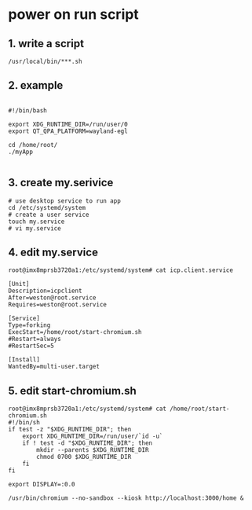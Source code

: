 # power on run script

## 1. write a script 
```shell
/usr/local/bin/***.sh
```

## 2. example
```shell

#!/bin/bash

export XDG_RUNTIME_DIR=/run/user/0
export QT_QPA_PLATFORM=wayland-egl

cd /home/root/
./myApp


```

## 3. create my.serivice
```shell
# use desktop service to run app
cd /etc/systemd/system
# create a user service
touch my.service
# vi my.service

```

## 4. edit my.service
```shell
root@imx8mprsb3720a1:/etc/systemd/system# cat icp.client.service

[Unit]
Description=icpclient
After=weston@root.service
Requires=weston@root.service

[Service]
Type=forking
ExecStart=/home/root/start-chromium.sh
#Restart=always
#RestartSec=5

[Install]
WantedBy=multi-user.target

```

## 5. edit start-chromium.sh
```shell
root@imx8mprsb3720a1:/etc/systemd/system# cat /home/root/start-chromium.sh
#!/bin/sh
if test -z "$XDG_RUNTIME_DIR"; then
    export XDG_RUNTIME_DIR=/run/user/`id -u`
    if ! test -d "$XDG_RUNTIME_DIR"; then
        mkdir --parents $XDG_RUNTIME_DIR
        chmod 0700 $XDG_RUNTIME_DIR
    fi
fi

export DISPLAY=:0.0

/usr/bin/chromium --no-sandbox --kiosk http://localhost:3000/home &


```
